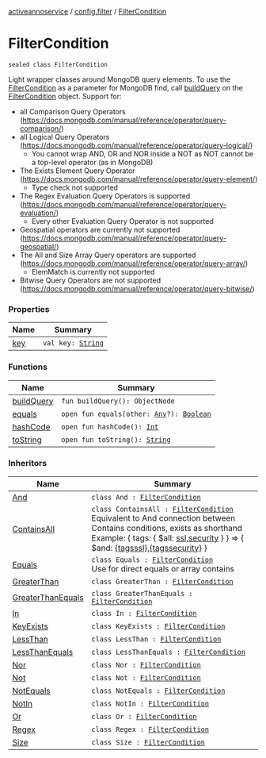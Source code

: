 [activeannoservice](../../index.md) / [config.filter](../index.md) / [FilterCondition](./index.md)

# FilterCondition

`sealed class FilterCondition`

Light wrapper classes around MongoDB query elements. To use the [FilterCondition](./index.md) as a parameter for MongoDB find, call [buildQuery](build-query.md) on the [FilterCondition](./index.md) object.
Support for:

* all Comparison Query Operators (https://docs.mongodb.com/manual/reference/operator/query-comparison/)
* all Logical Query Operators (https://docs.mongodb.com/manual/reference/operator/query-logical/)
  * You cannot wrap AND, OR and NOR inside a NOT as NOT cannot be a top-level operator (as in MongoDB)
* The Exists Element Query Operator (https://docs.mongodb.com/manual/reference/operator/query-element/)
  * Type check not supported
* The Regex Evaluation Query Operators is supported (https://docs.mongodb.com/manual/reference/operator/query-evaluation/)
  * Every other Evaluation Query Operator is not supported
* Geospatial operators are currently not supported (https://docs.mongodb.com/manual/reference/operator/query-geospatial/)
* The All and Size Array Query operators are supported (https://docs.mongodb.com/manual/reference/operator/query-array/)
  * ElemMatch is currently not supported
* Bitwise Query Operators are not supported (https://docs.mongodb.com/manual/reference/operator/query-bitwise/)

### Properties

| Name | Summary |
|---|---|
| [key](key.md) | `val key: `[`String`](https://kotlinlang.org/api/latest/jvm/stdlib/kotlin/-string/index.html) |

### Functions

| Name | Summary |
|---|---|
| [buildQuery](build-query.md) | `fun buildQuery(): ObjectNode` |
| [equals](equals.md) | `open fun equals(other: `[`Any`](https://kotlinlang.org/api/latest/jvm/stdlib/kotlin/-any/index.html)`?): `[`Boolean`](https://kotlinlang.org/api/latest/jvm/stdlib/kotlin/-boolean/index.html) |
| [hashCode](hash-code.md) | `open fun hashCode(): `[`Int`](https://kotlinlang.org/api/latest/jvm/stdlib/kotlin/-int/index.html) |
| [toString](to-string.md) | `open fun toString(): `[`String`](https://kotlinlang.org/api/latest/jvm/stdlib/kotlin/-string/index.html) |

### Inheritors

| Name | Summary |
|---|---|
| [And](../-and/index.md) | `class And : `[`FilterCondition`](./index.md) |
| [ContainsAll](../-contains-all/index.md) | `class ContainsAll : `[`FilterCondition`](./index.md)<br>Equivalent to And connection between Contains conditions, exists as shorthand Example: { tags: { $all: [ssl,security](#) } } =&gt; { $and: [{tagsssl},{tagssecurity}](#) } |
| [Equals](../-equals/index.md) | `class Equals : `[`FilterCondition`](./index.md)<br>Use for direct equals or array contains |
| [GreaterThan](../-greater-than/index.md) | `class GreaterThan : `[`FilterCondition`](./index.md) |
| [GreaterThanEquals](../-greater-than-equals/index.md) | `class GreaterThanEquals : `[`FilterCondition`](./index.md) |
| [In](../-in/index.md) | `class In : `[`FilterCondition`](./index.md) |
| [KeyExists](../-key-exists/index.md) | `class KeyExists : `[`FilterCondition`](./index.md) |
| [LessThan](../-less-than/index.md) | `class LessThan : `[`FilterCondition`](./index.md) |
| [LessThanEquals](../-less-than-equals/index.md) | `class LessThanEquals : `[`FilterCondition`](./index.md) |
| [Nor](../-nor/index.md) | `class Nor : `[`FilterCondition`](./index.md) |
| [Not](../-not/index.md) | `class Not : `[`FilterCondition`](./index.md) |
| [NotEquals](../-not-equals/index.md) | `class NotEquals : `[`FilterCondition`](./index.md) |
| [NotIn](../-not-in/index.md) | `class NotIn : `[`FilterCondition`](./index.md) |
| [Or](../-or/index.md) | `class Or : `[`FilterCondition`](./index.md) |
| [Regex](../-regex/index.md) | `class Regex : `[`FilterCondition`](./index.md) |
| [Size](../-size/index.md) | `class Size : `[`FilterCondition`](./index.md) |
